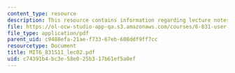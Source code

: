 ```yaml
---
content_type: resource
description: This resource contains information regarding lecture notes.
file: https://ol-ocw-studio-app-qa.s3.amazonaws.com/courses/6-831-user-interface-design-and-implementation-spring-2011/c74391b4bc3e58e025b317b61ef5a0ef_MIT6_831S11_lec02.pdf
file_type: application/pdf
parent_uid: c9488efa-21ae-f733-67eb-608ddf9ff7cc
resourcetype: Document
title: MIT6_831S11_lec02.pdf
uid: c74391b4-bc3e-58e0-25b3-17b61ef5a0ef
---
```

